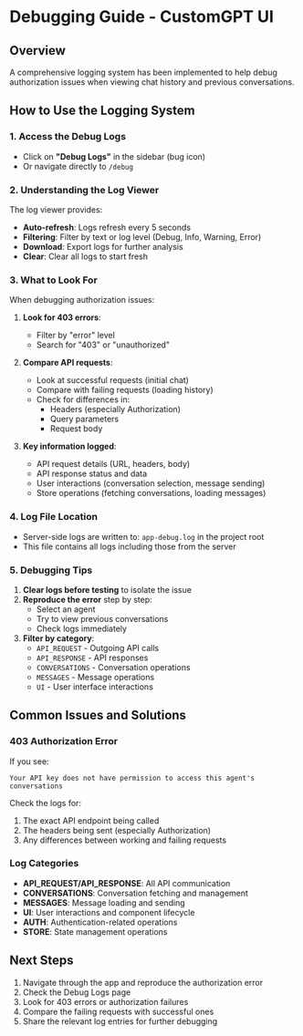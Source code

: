 # Debugging Guide - CustomGPT UI

## Overview

A comprehensive logging system has been implemented to help debug authorization issues when viewing chat history and previous conversations.

## How to Use the Logging System

### 1. Access the Debug Logs

- Click on **"Debug Logs"** in the sidebar (bug icon)
- Or navigate directly to `/debug`

### 2. Understanding the Log Viewer

The log viewer provides:
- **Auto-refresh**: Logs refresh every 5 seconds
- **Filtering**: Filter by text or log level (Debug, Info, Warning, Error)
- **Download**: Export logs for further analysis
- **Clear**: Clear all logs to start fresh

### 3. What to Look For

When debugging authorization issues:

1. **Look for 403 errors**:
   - Filter by "error" level
   - Search for "403" or "unauthorized"

2. **Compare API requests**:
   - Look at successful requests (initial chat)
   - Compare with failing requests (loading history)
   - Check for differences in:
     - Headers (especially Authorization)
     - Query parameters
     - Request body

3. **Key information logged**:
   - API request details (URL, headers, body)
   - API response status and data
   - User interactions (conversation selection, message sending)
   - Store operations (fetching conversations, loading messages)

### 4. Log File Location

- Server-side logs are written to: `app-debug.log` in the project root
- This file contains all logs including those from the server

### 5. Debugging Tips

1. **Clear logs before testing** to isolate the issue
2. **Reproduce the error** step by step:
   - Select an agent
   - Try to view previous conversations
   - Check logs immediately
3. **Filter by category**:
   - `API_REQUEST` - Outgoing API calls
   - `API_RESPONSE` - API responses
   - `CONVERSATIONS` - Conversation operations
   - `MESSAGES` - Message operations
   - `UI` - User interface interactions

## Common Issues and Solutions

### 403 Authorization Error

If you see:
```
Your API key does not have permission to access this agent's conversations
```

Check the logs for:
1. The exact API endpoint being called
2. The headers being sent (especially Authorization)
3. Any differences between working and failing requests

### Log Categories

- **API_REQUEST/API_RESPONSE**: All API communication
- **CONVERSATIONS**: Conversation fetching and management
- **MESSAGES**: Message loading and sending
- **UI**: User interactions and component lifecycle
- **AUTH**: Authentication-related operations
- **STORE**: State management operations

## Next Steps

1. Navigate through the app and reproduce the authorization error
2. Check the Debug Logs page
3. Look for 403 errors or authorization failures
4. Compare the failing requests with successful ones
5. Share the relevant log entries for further debugging
